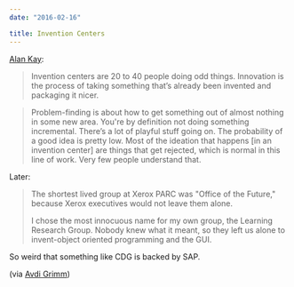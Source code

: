 ```yaml
---
date: "2016-02-16"

title: Invention Centers
---
```


[Alan Kay][article]:

> Invention centers are 20 to 40 people doing odd things. Innovation is the process of taking something that’s already been invented and packaging it nicer.

> Problem-finding is about how to get something out of almost nothing in some new area. You're by definition not doing something incremental. There’s a lot of playful stuff going on. The probability of a good idea is pretty low. Most of the ideation that happens [in an invention center] are things that get rejected, which is normal in this line of work. Very few people understand that.

Later:

> The shortest lived group at Xerox PARC was "Office of the Future," because Xerox executives would not leave them alone.
>
> I chose the most innocuous name for my own group, the Learning Research Group. Nobody knew what it meant, so they left us alone to invent-object oriented programming and the GUI.

So weird that something like CDG is backed by SAP.

(via [Avdi Grimm][mail])


[article]: http://www.fastcodesign.com/3046437/5-steps-to-recreate-xerox-parcs-design-magic-from-the-guy-who-helped-make-it
[mail]: http://us1.campaign-archive2.com/?u=53a12bfed319e2ce36b906532&id=49acf1cd18
